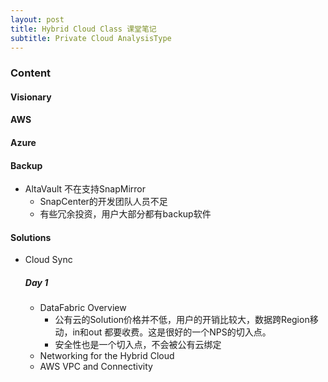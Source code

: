 ```yaml
---
layout: post
title: Hybrid Cloud Class 课堂笔记
subtitle: Private Cloud AnalysisType
---
```




### Content

#### Visionary

#### AWS

#### Azure

#### Backup

- AltaVault 不在支持SnapMirror
  - SnapCenter的开发团队人员不足
  - 有些冗余投资，用户大部分都有backup软件

#### Solutions

- Cloud Sync

  ##### Day 1 

  - DataFabric Overview
    - 公有云的Solution价格并不低，用户的开销比较大，数据跨Region移动，in和out 都要收费。这是很好的一个NPS的切入点。
    - 安全性也是一个切入点，不会被公有云绑定
  - Networking for the Hybrid Cloud
  - AWS VPC and Connectivity